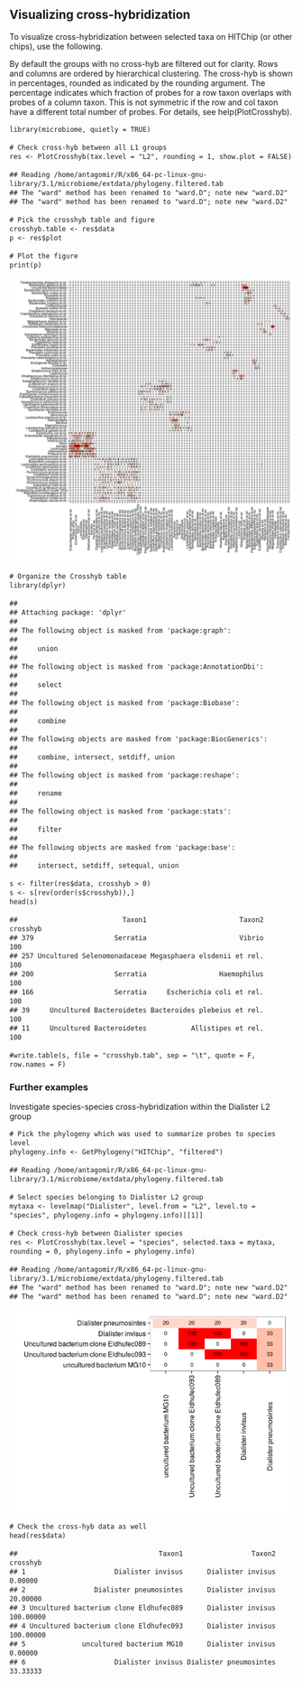 Visualizing cross-hybridization
-------------------------------

To visualize cross-hybridization between selected taxa on HITChip (or
other chips), use the following.

By default the groups with no cross-hyb are filtered out for clarity.
Rows and columns are ordered by hierarchical clustering. The cross-hyb
is shown in percentages, rounded as indicated by the rounding argument.
The percentage indicates which fraction of probes for a row taxon
overlaps with probes of a column taxon. This is not symmetric if the row
and col taxon have a different total number of probes. For details, see
help(PlotCrosshyb).

    library(microbiome, quietly = TRUE)

    # Check cross-hyb between all L1 groups
    res <- PlotCrosshyb(tax.level = "L2", rounding = 1, show.plot = FALSE)

    ## Reading /home/antagomir/R/x86_64-pc-linux-gnu-library/3.1/microbiome/extdata/phylogeny.filtered.tab
    ## The "ward" method has been renamed to "ward.D"; note new "ward.D2"
    ## The "ward" method has been renamed to "ward.D"; note new "ward.D2"

    # Pick the crosshyb table and figure
    crosshyb.table <- res$data
    p <- res$plot

    # Plot the figure    
    print(p)

![](figure/chyb-1.png)

    # Organize the Crosshyb table
    library(dplyr)

    ## 
    ## Attaching package: 'dplyr'
    ## 
    ## The following object is masked from 'package:graph':
    ## 
    ##     union
    ## 
    ## The following object is masked from 'package:AnnotationDbi':
    ## 
    ##     select
    ## 
    ## The following object is masked from 'package:Biobase':
    ## 
    ##     combine
    ## 
    ## The following objects are masked from 'package:BiocGenerics':
    ## 
    ##     combine, intersect, setdiff, union
    ## 
    ## The following object is masked from 'package:reshape':
    ## 
    ##     rename
    ## 
    ## The following object is masked from 'package:stats':
    ## 
    ##     filter
    ## 
    ## The following objects are masked from 'package:base':
    ## 
    ##     intersect, setdiff, setequal, union

    s <- filter(res$data, crosshyb > 0)
    s <- s[rev(order(s$crosshyb)),]
    head(s)

    ##                          Taxon1                       Taxon2 crosshyb
    ## 379                    Serratia                       Vibrio      100
    ## 257 Uncultured Selenomonadaceae Megasphaera elsdenii et rel.      100
    ## 200                    Serratia                  Haemophilus      100
    ## 166                    Serratia     Escherichia coli et rel.      100
    ## 39     Uncultured Bacteroidetes Bacteroides plebeius et rel.      100
    ## 11     Uncultured Bacteroidetes           Allistipes et rel.      100

    #write.table(s, file = "crosshyb.tab", sep = "\t", quote = F, row.names = F)

### Further examples

Investigate species-species cross-hybridization within the Dialister L2
group

    # Pick the phylogeny which was used to summarize probes to species level
    phylogeny.info <- GetPhylogeny("HITChip", "filtered") 

    ## Reading /home/antagomir/R/x86_64-pc-linux-gnu-library/3.1/microbiome/extdata/phylogeny.filtered.tab

    # Select species belonging to Dialister L2 group
    mytaxa <- levelmap("Dialister", level.from = "L2", level.to = "species", phylogeny.info = phylogeny.info)[[1]]

    # Check cross-hyb between Dialister species
    res <- PlotCrosshyb(tax.level = "species", selected.taxa = mytaxa, rounding = 0, phylogeny.info = phylogeny.info)

    ## Reading /home/antagomir/R/x86_64-pc-linux-gnu-library/3.1/microbiome/extdata/phylogeny.filtered.tab
    ## The "ward" method has been renamed to "ward.D"; note new "ward.D2"
    ## The "ward" method has been renamed to "ward.D"; note new "ward.D2"

![](figure/chyb2-1.png)

    # Check the cross-hyb data as well
    head(res$data)

    ##                                   Taxon1                 Taxon2  crosshyb
    ## 1                      Dialister invisus      Dialister invisus   0.00000
    ## 2                 Dialister pneumosintes      Dialister invisus  20.00000
    ## 3 Uncultured bacterium clone Eldhufec089      Dialister invisus 100.00000
    ## 4 Uncultured bacterium clone Eldhufec093      Dialister invisus 100.00000
    ## 5              uncultured bacterium MG10      Dialister invisus   0.00000
    ## 6                      Dialister invisus Dialister pneumosintes  33.33333
